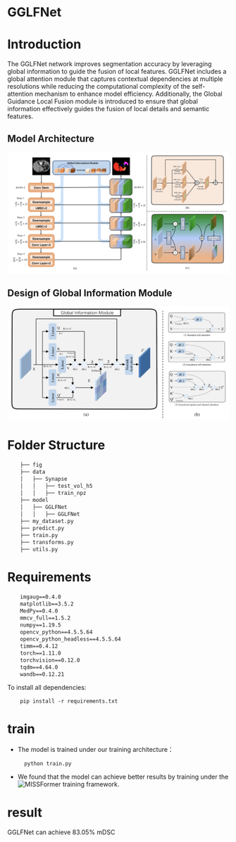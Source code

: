 # GGLFNet

# Introduction
The GGLFNet network improves segmentation accuracy by leveraging global information to guide the fusion of local features. GGLFNet includes a global attention module that captures contextual dependencies at multiple resolutions while reducing the computational complexity of the self-attention mechanism to enhance model efficiency. Additionally, the Global Guidance Local Fusion module is introduced to ensure that global information effectively guides the fusion of local details and semantic features.

## Model Architecture

![alt text](./GGLFNet/fig/fig1.png)

## Design of Global Information Module

![alt text](./GGLFNet/fig/fig2.png)


# Folder Structure
        ├── fig
        ├── data
        │   ├── Synapse
        │   │   ├── test_vol_h5
        │   │   ├── train_npz
        ├── model
        │   ├── GGLFNet
        │   │   ├── GGLFNet
        ├── my_dataset.py
        ├── predict.py
        ├── train.py
        ├── transforms.py
        ├── utils.py
# Requirements
        imgaug==0.4.0
        matplotlib==3.5.2
        MedPy==0.4.0
        mmcv_full==1.5.2
        numpy==1.19.5
        opencv_python==4.5.5.64
        opencv_python_headless==4.5.5.64
        timm==0.4.12
        torch==1.11.0
        torchvision==0.12.0
        tqdm==4.64.0
        wandb==0.12.21
To install all dependencies:

        pip install -r requirements.txt


# train
- The model is trained under our training architecture：

        python train.py

- We found that the model can achieve better results by training under the ![MISSFormer](https://github.com/ZhifangDeng/MISSFormer) training framework.

# result

GGLFNet can achieve 83.05% mDSC



















